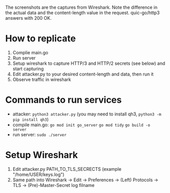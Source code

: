 The screenshots are the captures from Wireshark. Note the difference in the actual data and the content-length value in the request. quic-go/http3 answers with 200 OK.

# How to replicate

 1. Complie main.go
 2. Run server
 3. Setup wireshark to capture HTTP/3 and HTTP/2 secrets (see below) and start capturing
 4. Edit attacker.py to your desired content-length and data, then run it
 5. Observe traffic in wireshark

# Commands to run services


 - attacker: `python3 attacker.py` (you may need to install qh3, `python3 -m pip install qh3`)
 - compile main.go: `go mod init go_server` `go mod tidy` `go build -o server`
 - run server: `sudo ./server`

# Setup Wireshark

 1. Edit attacker.py PATH_TO_TLS_SECRECTS (example "/home/USER/keys.log")
 2. Same path into Wireshark -> Edit -> Preferences -> (Left) Protocols -> TLS -> (Pre)-Master-Secret log filname
